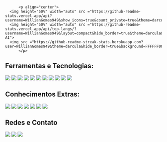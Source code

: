 <div>
	
          <p align="center">
	  <img height="50%" width="auto" src ="https://github-readme-stats.vercel.app/api?username=WillianGomes949&show_icons=true&count_private=true&theme=darcula&hide_border=true&hide=issues,contribs&bg_color=00000000">
	  <img height="50%" width="auto" src ="https://github-readme-stats.vercel.app/api/top-langs/?username=WillianGomes949&layout=compact&hide_border=true&theme=darcula&bg_color=00000000&langs_count=6&hide=jupyter%20notebook,tex,css,php&exclude_repo=Pacman-AI">
	  <img src ="https://github-readme-streak-stats.herokuapp.com?user=WillianGomes949&theme=darcula&hide_border=true&background=FFFFFF00">
          </p>
<div>

## Ferramentas e Tecnologias:
<div>
	<img src="https://img.shields.io/badge/React-61DAFB.svg?style=for-the-badge&logo=React&logoColor=black"/>
	<img src="https://img.shields.io/badge/HTML5-E34F26.svg?style=for-the-badge&logo=HTML5&logoColor=white"/>
	<img src="https://img.shields.io/badge/CSS3-1572B6.svg?style=for-the-badge&logo=CSS3&logoColor=white"/>
	<img src="https://img.shields.io/badge/JavaScript-F7DF1E.svg?style=for-the-badge&logo=JavaScript&logoColor=black"/>
	<img src="https://img.shields.io/badge/Node.js-5FA04E.svg?style=for-the-badge&logo=nodedotjs&logoColor=white"/>
	<img src="https://img.shields.io/badge/Bootstrap-7952B3.svg?style=for-the-badge&logo=Bootstrap&logoColor=white"/>
	<img src="https://img.shields.io/badge/Tailwind%20CSS-06B6D4.svg?style=for-the-badge&logo=Tailwind-CSS&logoColor=white"/>
	<img src="https://img.shields.io/badge/npm-CB3837.svg?style=for-the-badge&logo=npm&logoColor=white"/>
	<img src="https://img.shields.io/badge/Vite-646CFF.svg?style=for-the-badge&logo=Vite&logoColor=white"/>
	<img src="https://img.shields.io/badge/Git-F05032.svg?style=for-the-badge&logo=Git&logoColor=white"/>
	<img src="https://img.shields.io/badge/Visual%20Studio%20Code-007ACC.svg?style=for-the-badge&logo=Visual-Studio-Code&logoColor=white"/>
</div>


## Conhecimentos Extras:
<div>
	<img src="https://img.shields.io/badge/Adobe%20Photoshop-31A8FF.svg?style=for-the-badge&logo=Adobe-Photoshop&logoColor=white"/>
	<img src="https://img.shields.io/badge/WordPress-21759B.svg?style=for-the-badge&logo=WordPress&logoColor=white"/>
	<img src="https://img.shields.io/badge/WooCommerce-96588A.svg?style=for-the-badge&logo=WooCommerce&logoColor=white"/>
	<img src="https://img.shields.io/badge/Elementor-92003B.svg?style=for-the-badge&logo=Elementor&logoColor=white"/>
	<img src="https://img.shields.io/badge/Figma-F24E1E.svg?style=for-the-badge&logo=Figma&logoColor=white"/>
	<img src="https://img.shields.io/badge/Trello-0052CC.svg?style=for-the-badge&logo=Trello&logoColor=white"/>
	<img src="https://img.shields.io/badge/Adobe%20Creative%20Cloud-DA1F26.svg?style=for-the-badge&logo=Adobe-Creative-Cloud&logoColor=white"/>
</div>
     
## Redes e Contato
<div>
	<a href="https://vercel.com/new/willian-gomes-projects"><img loading="lazy" src="https://img.shields.io/badge/Vercel-000000.svg?style=for-the-badge&logo=Vercel&logoColor=white" target="_blank"></a> 
	<a href="https://instagram.com//williangomes949"><img loading="lazy" src="https://img.shields.io/badge/Instagram-E4405F.svg?style=for-the-badge&logo=Instagram&logoColor=white" target="_blank"></a>   
	<a href="https://www.linkedin.com/in/williangomes949"><img loading="lazy" src="https://img.shields.io/badge/LinkedIn-0A66C2.svg?style=for-the-badge&logo=LinkedIn&logoColor=white" target="_blank"></a>
</div>
	

